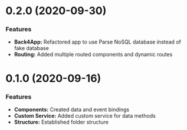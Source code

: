 <a name="0.3.0"></a>
# 0.2.0 (2020-09-30)

### Features

* **Back4App:** Refactored app to use Parse NoSQL database instead of fake database
* **Routing:** Added multiple routed components and dynamic routes

<a name="0.2.0"></a>
# 0.1.0 (2020-09-16)

### Features

* **Components:** Created data and event bindings
* **Custom Service:** Added custom service for data methods
* **Structure:** Established folder structure
